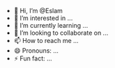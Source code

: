 - 👋 Hi, I’m @Eslam
- 👀 I’m interested in ...
- 🌱 I’m currently learning ...
- 💞️ I’m looking to collaborate on ...
- 📫 How to reach me ...
- 😄 Pronouns: ...
- ⚡ Fun fact: ...

<!---
Eslam/Eslam is a ✨ special ✨ repository because its `Khaled.md` (this file) appears on your GitHub profile.
You can click the Preview link to take a look at your changes.
--->

